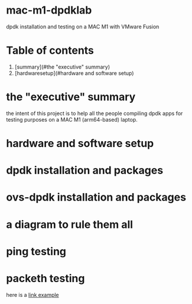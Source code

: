# mac-m1-dpdklab
dpdk installation and testing on a MAC M1 with VMware Fusion 

# Table of contents
1. [summary](#the "executive" summary)
2. [hardwaresetup](#hardware and software setup)

# the "executive" summary 
the intent of this project is to help all the people compiling dpdk apps for testing purposes on a MAC M1 (arm64-based) laptop. 

# hardware and software setup 

# dpdk installation and packages 

# ovs-dpdk installation and packages 

# a diagram to rule them all 

# ping testing 

# packeth testing 

here is a [link example](https://pages.github.com/)

